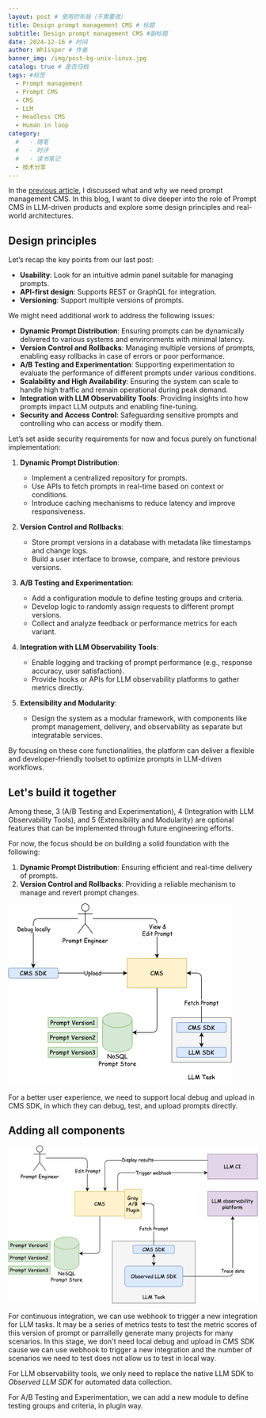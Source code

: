 ```yaml
---
layout: post # 使用的布局（不需要改）
title: Design prompt management CMS # 标题
subtitle: Design prompt management CMS #副标题
date: 2024-12-16 # 时间
author: Wh1isper # 作者
banner_img: /img/post-bg-unix-linux.jpg
catalog: true # 是否归档
tags: #标签
  - Prompt management
  - Prompt CMS
  - CMS
  - LLM
  - Headless CMS
  - Human in loop
category:
  #   - 随笔
  #   - 时评
  #   - 读书笔记
  - 技术分享
---
```


In the [previous article](https://blog.wh1isper.top/2024/12/14/2024-12-15-human-in-loop/), I discussed what and why we need prompt management CMS. In this blog, I want to dive deeper into the role of Prompt CMS in LLM-driven products and explore some design principles and real-world architectures.

## Design principles

Let’s recap the key points from our last post:

- **Usability**: Look for an intuitive admin panel suitable for managing prompts.
- **API-first design**: Supports REST or GraphQL for integration.
- **Versioning**: Support multiple versions of prompts.

We might need additional work to address the following issues:

- **Dynamic Prompt Distribution**: Ensuring prompts can be dynamically delivered to various systems and environments with minimal latency.
- **Version Control and Rollbacks**: Managing multiple versions of prompts, enabling easy rollbacks in case of errors or poor performance.
- **A/B Testing and Experimentation**: Supporting experimentation to evaluate the performance of different prompts under various conditions.
- **Scalability and High Availability**: Ensuring the system can scale to handle high traffic and remain operational during peak demand.
- **Integration with LLM Observability Tools**: Providing insights into how prompts impact LLM outputs and enabling fine-tuning.
- **Security and Access Control**: Safeguarding sensitive prompts and controlling who can access or modify them.

Let’s set aside security requirements for now and focus purely on functional implementation:

1. **Dynamic Prompt Distribution**:

   - Implement a centralized repository for prompts.
   - Use APIs to fetch prompts in real-time based on context or conditions.
   - Introduce caching mechanisms to reduce latency and improve responsiveness.

2. **Version Control and Rollbacks**:

   - Store prompt versions in a database with metadata like timestamps and change logs.
   - Build a user interface to browse, compare, and restore previous versions.

3. **A/B Testing and Experimentation**:

   - Add a configuration module to define testing groups and criteria.
   - Develop logic to randomly assign requests to different prompt versions.
   - Collect and analyze feedback or performance metrics for each variant.

4. **Integration with LLM Observability Tools**:

   - Enable logging and tracking of prompt performance (e.g., response accuracy, user satisfaction).
   - Provide hooks or APIs for LLM observability platforms to gather metrics directly.

5. **Extensibility and Modularity**:
   - Design the system as a modular framework, with components like prompt management, delivery, and observability as separate but integratable services.

By focusing on these core functionalities, the platform can deliver a flexible and developer-friendly toolset to optimize prompts in LLM-driven workflows.

## Let's build it together

Among these, 3 (A/B Testing and Experimentation), 4 (Integration with LLM Observability Tools), and 5 (Extensibility and Modularity) are optional features that can be implemented through future engineering efforts.

For now, the focus should be on building a solid foundation with the following:

1. **Dynamic Prompt Distribution**: Ensuring efficient and real-time delivery of prompts.
2. **Version Control and Rollbacks**: Providing a reliable mechanism to manage and revert prompt changes.

![First version of prompt manager CMS](../img/2024-12-16-design-prompt-manager-cms/version0.png)

For a better user experience, we need to support local debug and upload in CMS SDK, in which they can debug, test, and upload prompts directly.

## Adding all components

![Final version of prompt manager CMS](../img/2024-12-16-design-prompt-manager-cms/full-feature.png)

For continuous integration, we can use webhook to trigger a new integration for LLM tasks. It may be a series of metrics tests to test the metric scores of this version of prompt or parrallelly generate many projects for many scenarios. In this stage, we don't need local debug and upload in CMS SDK cause we can use webhook to trigger a new integration and the number of scenarios we need to test does not allow us to test in local way.

For LLM observability tools, we only need to replace the native LLM SDK to _Observed LLM SDK_ for automated data collection.

For A/B Testing and Experimentation, we can add a new module to define testing groups and criteria, in plugin way.
